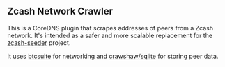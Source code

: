 ## Zcash Network Crawler

This is a CoreDNS plugin that scrapes addresses of peers from a Zcash network. It's intended as a safer and more scalable replacement for the [zcash-seeder](https://github.com/zcash/zcash-seeder) project.

It uses [btcsuite](https://github.com/btcsuite) for networking and [crawshaw/sqlite](https://crawshaw.io/blog/go-and-sqlite) for storing peer data.
